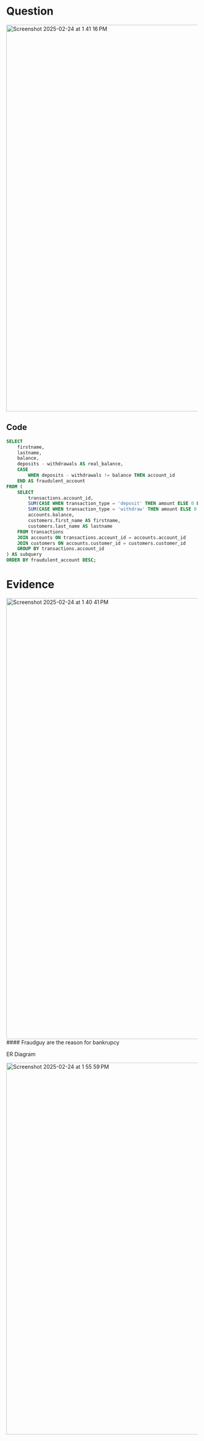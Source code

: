# Question
<img width="1017" alt="Screenshot 2025-02-24 at 1 41 16 PM" src="https://github.com/user-attachments/assets/d3814499-1fd7-4d24-b629-91cc735165df" />




## Code

```sql
SELECT 
    firstname, 
    lastname, 
    balance, 
    deposits - withdrawals AS real_balance,
    CASE 
        WHEN deposits - withdrawals != balance THEN account_id 
    END AS fraudulent_account
FROM (
    SELECT
        transactions.account_id,
        SUM(CASE WHEN transaction_type = 'deposit' THEN amount ELSE 0 END) AS deposits,
        SUM(CASE WHEN transaction_type = 'withdraw' THEN amount ELSE 0 END) AS withdrawals,
        accounts.balance,
        customers.first_name AS firstname,
        customers.last_name AS lastname
    FROM transactions 
    JOIN accounts ON transactions.account_id = accounts.account_id 
    JOIN customers ON accounts.customer_id = customers.customer_id
    GROUP BY transactions.account_id
) AS subquery
ORDER BY fraudulent_account DESC;
```
# Evidence 
<img width="1160" alt="Screenshot 2025-02-24 at 1 40 41 PM" src="https://github.com/user-attachments/assets/55434de4-1e55-4014-8d42-3fab58c7d872" />   #### Fraudguy are the reason for bankrupcy 

ER Diagram

<img width="978" alt="Screenshot 2025-02-24 at 1 55 59 PM" src="https://github.com/user-attachments/assets/fdb99180-eba4-431b-a3aa-b804af8518f5" />
